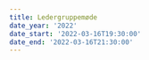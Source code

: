 ```yaml
---
title: Ledergruppemøde
date_year: '2022'
date_start: '2022-03-16T19:30:00'
date_end: '2022-03-16T21:30:00'
---
```



